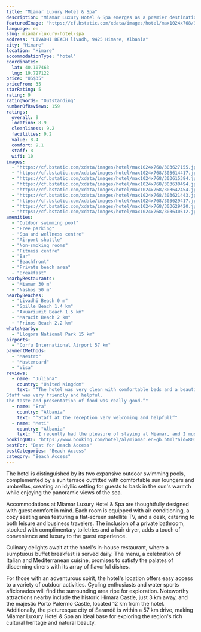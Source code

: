 ```yaml
---
title: "Miamar Luxury Hotel & Spa"
description: "Miamar Luxury Hotel & Spa emerges as a premier destination for travelers seeking an unparalleled seaside experience."
featuredImage: "https://cf.bstatic.com/xdata/images/hotel/max1024x768/303627155.jpg?k=dfe5a0051700a8d61c6bc144c7d1451924a0ac24cb11dd88f9d5484ae72d7d33&o=&hp=1"
language: en
slug: miamar-luxury-hotel-spa
address: "LIVADHI BEACH livadh, 9425 Himare, Albania"
city: "Himare"
location: "Himare"
accommodationType: "hotel"
coordinates:
  lat: 40.107463
  lng: 19.727122
price: "US$35"
priceFrom: 35
starRating: 5
rating: 9
ratingWords: "Outstanding"
numberOfReviews: 159
ratings:
  overall: 9
  location: 8.9
  cleanliness: 9.2
  facilities: 9.2
  value: 8.4
  comfort: 9.1
  staff: 8
  wifi: 10
images:
  - "https://cf.bstatic.com/xdata/images/hotel/max1024x768/303627155.jpg?k=dfe5a0051700a8d61c6bc144c7d1451924a0ac24cb11dd88f9d5484ae72d7d33&o=&hp=1"
  - "https://cf.bstatic.com/xdata/images/hotel/max1024x768/303614417.jpg?k=7a7e161a7d8140df11865641636ec03b2ea20824b054f148058b83a64a889482&o=&hp=1"
  - "https://cf.bstatic.com/xdata/images/hotel/max1024x768/303615384.jpg?k=a9a5de7609d59b3663fb8ff6e487d99784b5530a0adde928349ce12b31082ab5&o=&hp=1"
  - "https://cf.bstatic.com/xdata/images/hotel/max1024x768/303630494.jpg?k=e90f1f5ea66e0098d385ec6a7b6fde8fc71cdb7e9ec29872d3a38d8b899e4046&o=&hp=1"
  - "https://cf.bstatic.com/xdata/images/hotel/max1024x768/303642454.jpg?k=eaca90cc26ea4f11c8969a7e1f5075fa8e584ccdf19100b8dde471f05c8a38c1&o=&hp=1"
  - "https://cf.bstatic.com/xdata/images/hotel/max1024x768/303621443.jpg?k=84e7fb5a6d3c128b36e4585e8ff51b26abefd11e4a78fabd63b096b02a4c14cc&o=&hp=1"
  - "https://cf.bstatic.com/xdata/images/hotel/max1024x768/303629417.jpg?k=bc19bd7f040fa9d8effd97b523d0800fea979825bbd809662d4d03b89e66951f&o=&hp=1"
  - "https://cf.bstatic.com/xdata/images/hotel/max1024x768/303629420.jpg?k=4071c9bdfa76cb9ed77954c6892b97ad8b585e4b8208fc462eddf5204ad525ef&o=&hp=1"
  - "https://cf.bstatic.com/xdata/images/hotel/max1024x768/303630512.jpg?k=fe987a5bc71c19c936422ee5fc43071666a090e1dd6fdf6ad65a7dc312dbbe55&o=&hp=1"
amenities:
  - "Outdoor swimming pool"
  - "Free parking"
  - "Spa and wellness centre"
  - "Airport shuttle"
  - "Non-smoking rooms"
  - "Fitness centre"
  - "Bar"
  - "Beachfront"
  - "Private beach area"
  - "Breakfast"
nearbyRestaurants:
  - "Miamar 30 m"
  - "Nashos 50 m"
nearbyBeaches:
  - "Livadhi Beach 0 m"
  - "Spille Beach 1.4 km"
  - "Akuariumit Beach 1.5 km"
  - "Maracit Beach 2 km"
  - "Prinos Beach 2.2 km"
whatsNearby:
  - "Llogora National Park 15 km"
airports:
  - "Corfu International Airport 57 km"
paymentMethods:
  - "Maestro"
  - "Mastercard"
  - "Visa"
reviews:
  - name: "Juliana"
    country: "United Kingdom"
    text: "“The hotel was very clean with comfortable beds and a beautiful view.
Staff was very friendly and helpful.
The taste and presentation of food was really good.”"
  - name: "Era"
    country: "Albania"
    text: "“Staff at the reception very welcoming and helpfull”"
  - name: "Meti"
    country: "Albania"
    text: "“I recently had the pleasure of staying at Miamar, and I must say it was an exceptional experience. The service at the restaurant was top-notch, with a very attentive and friendly staff ensuring a delightful dining experience. The hotel itself was...”"
bookingURL: "https://www.booking.com/hotel/al/miamar.en-gb.html?aid=8035640"
bestFor: "Best for Beach Access"
bestCategories: "Beach Access"
category: "Beach Access"
---
```


The hotel is distinguished by its two expansive outdoor swimming pools, complemented by a sun terrace outfitted with comfortable sun loungers and umbrellas, creating an idyllic setting for guests to bask in the sun's warmth while enjoying the panoramic views of the sea.

Accommodations at Miamar Luxury Hotel & Spa are thoughtfully designed with guest comfort in mind. Each room is equipped with air conditioning, a cozy seating area featuring a flat-screen satellite TV, and a desk, catering to both leisure and business travelers. The inclusion of a private bathroom, stocked with complimentary toiletries and a hair dryer, adds a touch of convenience and luxury to the guest experience.

Culinary delights await at the hotel's in-house restaurant, where a sumptuous buffet breakfast is served daily. The menu, a celebration of Italian and Mediterranean cuisine, promises to satisfy the palates of discerning diners with its array of flavorful dishes.

For those with an adventurous spirit, the hotel's location offers easy access to a variety of outdoor activities. Cycling enthusiasts and water sports aficionados will find the surrounding area ripe for exploration. Noteworthy attractions nearby include the historic Himara Castle, just 3 km away, and the majestic Porto Palermo Castle, located 12 km from the hotel. Additionally, the picturesque city of Sarandë is within a 57 km drive, making Miamar Luxury Hotel & Spa an ideal base for exploring the region's rich cultural heritage and natural beauty.